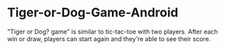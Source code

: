# Tiger-or-Dog-Game-Android
"Tiger or Dog? game" is similar to tic-tac-toe with two players. After each win or draw, players can start again and they're able to see their score. 
